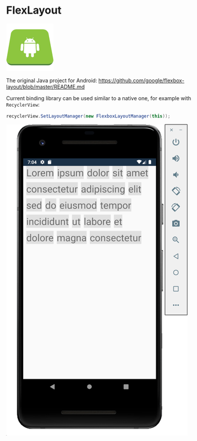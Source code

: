 # FlexLayout
![alt text](https://github.com/yehorhromadskyi/FlexLayout/blob/master/resources/icon.png)

The original Java project for Android: https://github.com/google/flexbox-layout/blob/master/README.md

Current binding library can be used similar to a native one, for example with `RecyclerView`:

``` c#
recyclerView.SetLayoutManager(new FlexboxLayoutManager(this));
```
![alt text](https://github.com/yehorhromadskyi/FlexLayout/blob/master/resources/droid-sample.png)
